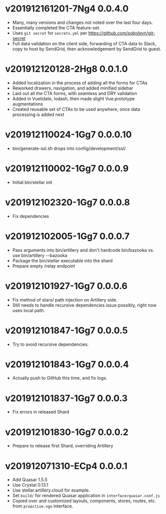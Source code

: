 # v201912161201-7Ng4 0.0.4.0
* Many, many versions and changes not noted over the last four days.
* Essentially completed the CTA feature-set.
* Uses `git secret` for `secrets.yml` per https://github.com/sobolevn/git-secret
* Full data validation on the client side, forwarding of CTA data to Slack, copy to host by SendGrid, then acknowledgement by SendGrid to guest.

# v201912120128-2Hg8 0.0.1.0
* Added localization in the process of adding all the forms for CTAs
* Reworked drawers, navigation, and added minified sidebar
* Laid out all the CTA forms, with seamless and DRY validation
* Added in Vuelidate, lodash, then made slight Vue.prototype augmentations
* Created reusable set of CTAs to be used anywhere, once data processing is added next

# v201912110024-1Gg7 0.0.0.10
* bin/generate-ssl.sh drops into config/development/ssl/

# v201912110002-1Gg7 0.0.0.9
* Initial bin/stellar init

# v201912102320-1Gg7 0.0.0.8
* Fix dependencies

# v201912102005-1Gg7 0.0.0.7
* Pass arguments into bin/artillery and don't hardcode bin/bazooka vs. use bin/artillery --bazooka
* Package the bin/stellar executable into the shard
* Prepare empty /relay endpoint

# v201912101927-1Gg7 0.0.0.6
* Fix method of stars/ path injection on Artillery side.
* Still needs to handle recursive dependencies issue possibly, right now uses local path.

# v201912101847-1Gg7 0.0.0.5
* Try to avoid recursive dependencies.

# v201912101843-1Gg7 0.0.0.4
* Actually push to GitHub this time, and fix logs.

# v201912101837-1Gg7 0.0.0.3
* Fix errors in released Shard

# v201912101830-1Gg7 0.0.0.2
* Prepare to release first Shard, overriding Artillery

# v201912071310-ECp4 0.0.0.1
* Add Quasar 1.5.5
* Use Crystal 0.13.1
* Use stellar.artillery.cloud for example.
* Set `build/` for rendered Quasar application in `interface/quasar.conf.js`
* Copied over and customized layouts, components, stores, routes, etc. from `proactive.ngo` interface.